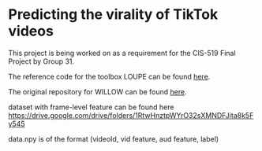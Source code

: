 # Predicting the virality of TikTok videos
This project is being worked on as a requirement for the CIS-519 Final Project by Group 31.

The reference code for the toolbox LOUPE can be found [here](https://github.com/antoine77340/LOUPE).

The original repository for WILLOW can be found [here](https://github.com/antoine77340/Youtube-8M-WILLOW).

dataset with frame-level feature can be found here https://drive.google.com/drive/folders/1RtwHnztpWYrO32sXMNDFJita8k5Fy545

data.npy is of the format (videoId, vid feature, aud feature, label)

